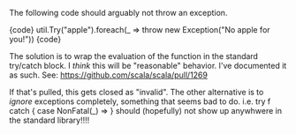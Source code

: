 The following code should arguably not throw an exception.

{code}
util.Try("apple").foreach(_ => throw new Exception("No apple for you!"))
{code}

The solution is to wrap the evaluation of the function in the standard try/catch block.
I *think* this will be "reasonable" behavior.  I've documented it as such.  See: https://github.com/scala/scala/pull/1269

If that's pulled, this gets closed as "invalid".   The other alternative is to *ignore* exceptions completely, something that seems bad to do.  i.e. try f catch { case NonFatal(_) => }   should (hopefully) not show up anywhwere in the standard library!!!!
